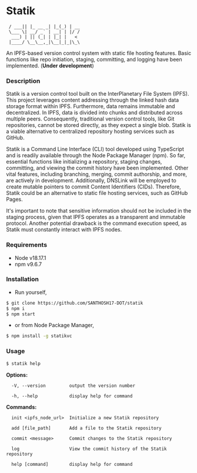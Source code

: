 # Statik

```
 / ___|| |_ __ _| |_(_) | __
 \___ \| __/ _` | __| | |/ /
  ___) | || (_| | |_| |   < 
 |____/ \__\__,_|\__|_|_|\_\
 ```
An IPFS-based version control system with static file hosting features. Basic functions like repo initiation, staging, committing, and logging have been implemented. (**Under development**)
### Description 
Statik is a version control tool built on the InterPlanetary File System (IPFS). This project leverages content addressing through the linked hash data storage format within IPFS. Furthermore, data remains immutable and decentralized. In IPFS, data is divided into chunks and distributed across multiple peers. Consequently, traditional version control tools, like Git repositories, cannot be stored directly, as they expect a single blob. Statik is a viable alternative to centralized repository hosting services such as GitHub.

Statik is a Command Line Interface (CLI) tool developed using TypeScript and is readily available through the Node Package Manager (npm). So far, essential functions like initializing a repository, staging changes, committing, and viewing the commit history have been implemented. Other vital features, including branching, merging, commit authorship, and more, are actively in development. Additionally, DNSLink will be employed to create mutable pointers to commit Content Identifiers (CIDs). Therefore, Statik could be an alternative to static file hosting services, such as GitHub Pages.

It's important to note that sensitive information should not be included in the staging process, given that IPFS operates as a transparent and immutable protocol. Another potential drawback is the command execution speed, as Statik must constantly interact with IPFS nodes.

### Requirements
- Node v18.17.1
- npm v9.6.7

### Installation
- Run yourself,
```bash
$ git clone https://github.com/SANTHOSH17-DOT/statik
$ npm i
$ npm start
```
- or from Node Package Manager,
```bash
$ npm install -g statikvc
```

### Usage
```bash
$ statik help
```
**Options:**
```
  -V, --version         output the version number

  -h, --help            display help for command
```
**Commands:**
```
  init <ipfs_node_url>  Initialize a new Statik repository

  add [file_path]       Add a file to the Statik repository

  commit <message>      Commit changes to the Statik repository

  log                   View the commit history of the Statik repository

  help [command]        display help for command
```
